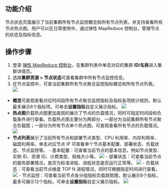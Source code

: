 ## 功能介绍
节点状态页面展示了当前集群所有节点监控概览和所有节点列表，并支持查看所有节点热点图。用户可以在日常使用中，通过弹性 MapReduce 控制台，管理节点的状态及指标信息。

## 操作步骤
1. 登录 [弹性 MapReduce 控制台](https://console.cloud.tencent.com/emr)，在集群列表中单击对应的集群 **ID/名称**进入集群详情页。
2. 选择**集群资源 > 节点状态**可查看集群中所有节点监控信息。
3. 在节点监控中，可查当前集群所有节点聚合监控指标概览和所有节点列表。
![](https://main.qcloudimg.com/raw/f5fe8faea400e53b67f22aa9e0b680f1.png)
 - **概览**可直观查看对应时间段所有节点聚合监控指标及指标各项统计规则，默认最多展示6个指标项。可单击**设置指标**自定义展示指标。
![](https://main.qcloudimg.com/raw/4e2bbafb2bf2161a5334389828a7b9d8.png)
 - **热点图**负载热点图更加直观的展示了节点的负载情况，同时可指定时间段和负载条件进行查看。负载热点图主要分为两部分，一部分为当前集群所有节点聚合负载图；一部分为所有节点单个热点图，可直观查看所有节点的负载情况。
![](https://main.qcloudimg.com/raw/7f1fd0b81b7c657ebed706785921cc6c.png)
 - **节点列表**展示了当前所有节点和部署节点类型、CPU 利用率、内存利用率、磁盘利用率。单击对应节点 IP 可查看单个节点基本配置、部署状态、负载状态、节点监控等。
        - 基本配置：可查看当前节点的基本信息，例如节点类型、实例 ID、资源 ID、计费类型、规格大小等。
![](https://main.qcloudimg.com/raw/1c51b62a1b3c04912f3beb356cf224a8.png)
        - 部署状态：可查看当前节点的服务部署情况，是否为标准进程、进程状态是否运行正常等。
![](https://main.qcloudimg.com/raw/2400b8ceb507223d108bd8efdad5c5c2.png)
        - 负载状态：可查看当前节点维度 TOP N 进程情况，同时可根据指定时间进行查看。
![](https://main.qcloudimg.com/raw/2df62eb2e53ebd151a815a81c9e00b5f.png)
       - 节点监控：可查看当前节点各分组指标负载趋势图，默认展示6个指标，最多可展示12个指标。可单击**设置指标**自定义展示指标。
![](https://main.qcloudimg.com/raw/9d7258938a73c9aaa82894929c5d02e8.png)
